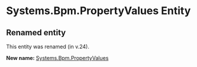 # Systems.Bpm.PropertyValues Entity

## Renamed entity

This entity was renamed (in v.24).

**New name:** [Systems.Bpm.PropertyValues](Systems.Bpm.PropertyValues.md)
